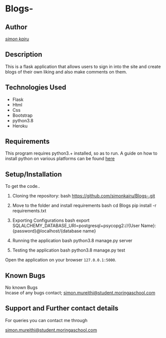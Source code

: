 # Blogs-

## Author

[*simon kairu*]()

## Description

This is a flask application that allows users to sign in into the site and create blogs of their own liking and also make comments on them.

## Technologies Used

* Flask
* Html
* Css
* Bootstrap
* python3.8
* Heroku

## Requirements

This program requires python3.+ installed, so as to run. A guide on how to install python on various platforms can be found [here](https://www.python.org/)

## Setup/Installation

To get the code..

1. Cloning the repository:
  bash
  https://github.com/simonkairu/Blogs-.git
  
2. Move to the folder and install requirements
  bash
  cd Blogs
  pip install -r requirements.txt
  
3. Exporting Configurations
  bash
  export SQLALCHEMY_DATABASE_URI=postgresql+psycopg2://{User Name}:{password}@localhost/{database name}
  
4. Running the application
  bash
  python3.8 manage.py server
  
5. Testing the application
  bash
  python3.8 manage.py test
  
Open the application on your browser `127.0.0.1:5000`.

## Known Bugs

No known Bugs <br>
Incase of any bugs contact;
 [simon.mureithi@student.moringaschool.com](simon.mureithi@student.moringaschool.com)

 ## Support and Further contact details

For queries you can contact me through

simon.mureithi@student.moringaschool.com
